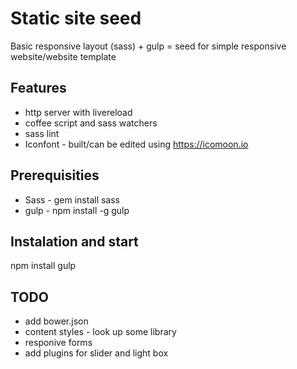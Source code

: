 # Static site seed
Basic responsive layout (sass) + gulp = seed for simple responsive website/website template

## Features

* http server with livereload
* coffee script and sass watchers
* sass lint
* Iconfont - built/can be edited using https://icomoon.io

## Prerequisities
* Sass - gem install sass
* gulp - npm install -g gulp

## Instalation and start
npm install
gulp

## TODO
* add bower.json
* content styles - look up some library
* responive forms
* add plugins for slider and light box
